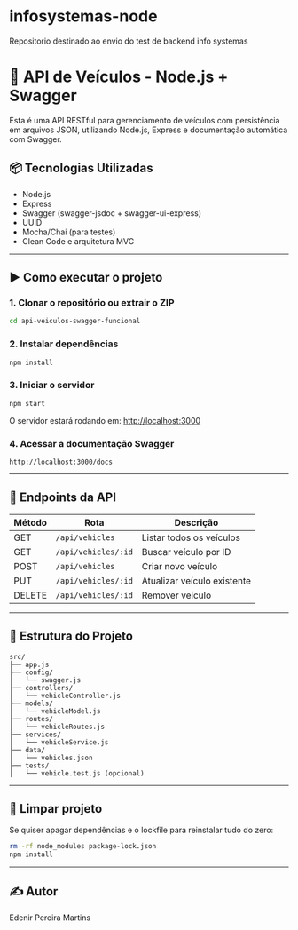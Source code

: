 # infosystemas-node
Repositorio destinado ao envio do test de backend info systemas

# 🚗 API de Veículos - Node.js + Swagger

Esta é uma API RESTful para gerenciamento de veículos com persistência em arquivos JSON, utilizando Node.js, Express e documentação automática com Swagger.

## 📦 Tecnologias Utilizadas

- Node.js
- Express
- Swagger (swagger-jsdoc + swagger-ui-express)
- UUID
- Mocha/Chai (para testes)
- Clean Code e arquitetura MVC

---

## ▶️ Como executar o projeto

### 1. Clonar o repositório ou extrair o ZIP

```bash
cd api-veiculos-swagger-funcional
```

### 2. Instalar dependências

```bash
npm install
```

### 3. Iniciar o servidor

```bash
npm start
```

O servidor estará rodando em: [http://localhost:3000](http://localhost:3000)

### 4. Acessar a documentação Swagger

```url
http://localhost:3000/docs
```

---

## 🔀 Endpoints da API

| Método | Rota               | Descrição                      |
|--------|--------------------|-------------------------------|
| GET    | `/api/vehicles`    | Listar todos os veículos      |
| GET    | `/api/vehicles/:id`| Buscar veículo por ID         |
| POST   | `/api/vehicles`    | Criar novo veículo            |
| PUT    | `/api/vehicles/:id`| Atualizar veículo existente   |
| DELETE | `/api/vehicles/:id`| Remover veículo               |

---

## 📁 Estrutura do Projeto

```
src/
├── app.js
├── config/
│   └── swagger.js
├── controllers/
│   └── vehicleController.js
├── models/
│   └── vehicleModel.js
├── routes/
│   └── vehicleRoutes.js
├── services/
│   └── vehicleService.js
├── data/
│   └── vehicles.json
├── tests/
│   └── vehicle.test.js (opcional)
```

---

## 🧹 Limpar projeto

Se quiser apagar dependências e o lockfile para reinstalar tudo do zero:

```bash
rm -rf node_modules package-lock.json
npm install
```

---

## ✍️ Autor

Edenir Pereira Martins
